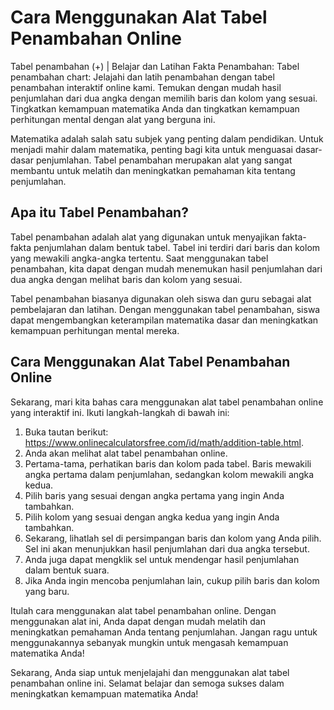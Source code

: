Cara Menggunakan Alat Tabel Penambahan Online
=============================================

Tabel penambahan (+) | Belajar dan Latihan Fakta Penambahan: Tabel penambahan chart: Jelajahi dan latih penambahan dengan tabel penambahan interaktif online kami. Temukan dengan mudah hasil penjumlahan dari dua angka dengan memilih baris dan kolom yang sesuai. Tingkatkan kemampuan matematika Anda dan tingkatkan kemampuan perhitungan mental dengan alat yang berguna ini.

Matematika adalah salah satu subjek yang penting dalam pendidikan. Untuk menjadi mahir dalam matematika, penting bagi kita untuk menguasai dasar-dasar penjumlahan. Tabel penambahan merupakan alat yang sangat membantu untuk melatih dan meningkatkan pemahaman kita tentang penjumlahan.

Apa itu Tabel Penambahan?
-------------------------

Tabel penambahan adalah alat yang digunakan untuk menyajikan fakta-fakta penjumlahan dalam bentuk tabel. Tabel ini terdiri dari baris dan kolom yang mewakili angka-angka tertentu. Saat menggunakan tabel penambahan, kita dapat dengan mudah menemukan hasil penjumlahan dari dua angka dengan melihat baris dan kolom yang sesuai.

Tabel penambahan biasanya digunakan oleh siswa dan guru sebagai alat pembelajaran dan latihan. Dengan menggunakan tabel penambahan, siswa dapat mengembangkan keterampilan matematika dasar dan meningkatkan kemampuan perhitungan mental mereka.

Cara Menggunakan Alat Tabel Penambahan Online
---------------------------------------------

Sekarang, mari kita bahas cara menggunakan alat tabel penambahan online yang interaktif ini. Ikuti langkah-langkah di bawah ini:

1. Buka tautan berikut: <https://www.onlinecalculatorsfree.com/id/math/addition-table.html>.
2. Anda akan melihat alat tabel penambahan online.
3. Pertama-tama, perhatikan baris dan kolom pada tabel. Baris mewakili angka pertama dalam penjumlahan, sedangkan kolom mewakili angka kedua.
4. Pilih baris yang sesuai dengan angka pertama yang ingin Anda tambahkan.
5. Pilih kolom yang sesuai dengan angka kedua yang ingin Anda tambahkan.
6. Sekarang, lihatlah sel di persimpangan baris dan kolom yang Anda pilih. Sel ini akan menunjukkan hasil penjumlahan dari dua angka tersebut.
7. Anda juga dapat mengklik sel untuk mendengar hasil penjumlahan dalam bentuk suara.
8. Jika Anda ingin mencoba penjumlahan lain, cukup pilih baris dan kolom yang baru.

Itulah cara menggunakan alat tabel penambahan online. Dengan menggunakan alat ini, Anda dapat dengan mudah melatih dan meningkatkan pemahaman Anda tentang penjumlahan. Jangan ragu untuk menggunakannya sebanyak mungkin untuk mengasah kemampuan matematika Anda!

Sekarang, Anda siap untuk menjelajahi dan menggunakan alat tabel penambahan online ini. Selamat belajar dan semoga sukses dalam meningkatkan kemampuan matematika Anda!